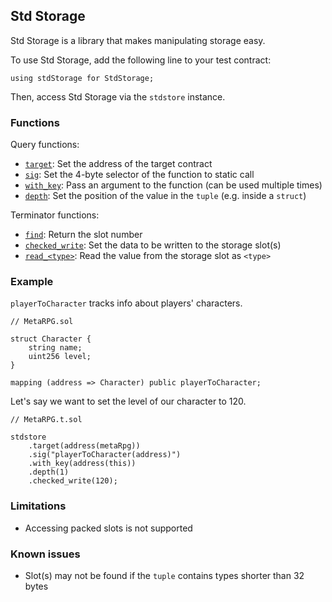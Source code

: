 ## Std Storage

Std Storage is a library that makes manipulating storage easy.

To use Std Storage, add the following line to your test contract:

```solidity
using stdStorage for StdStorage;
```

Then, access Std Storage via the `stdstore` instance.

### Functions

Query functions:

- [`target`](./target.md): Set the address of the target contract
- [`sig`](./sig.md): Set the 4-byte selector of the function to static call
- [`with_key`](./with_key.md): Pass an argument to the function (can be used multiple times)
- [`depth`](./depth.md): Set the position of the value in the `tuple` (e.g. inside a `struct`)

Terminator functions:

- [`find`](./find.md): Return the slot number
- [`checked_write`](./checked_write.md): Set the data to be written to the storage slot(s)
- [`read_<type>`](./read.md): Read the value from the storage slot as `<type>`

### Example

`playerToCharacter` tracks info about players' characters.

```solidity
// MetaRPG.sol

struct Character {
    string name;
    uint256 level;
}

mapping (address => Character) public playerToCharacter;
```

Let's say we want to set the level of our character to 120.

```solidity
// MetaRPG.t.sol

stdstore
    .target(address(metaRpg))
    .sig("playerToCharacter(address)")
    .with_key(address(this))
    .depth(1)
    .checked_write(120);
```

### Limitations

- Accessing packed slots is not supported

### Known issues

- Slot(s) may not be found if the `tuple` contains types shorter than 32 bytes